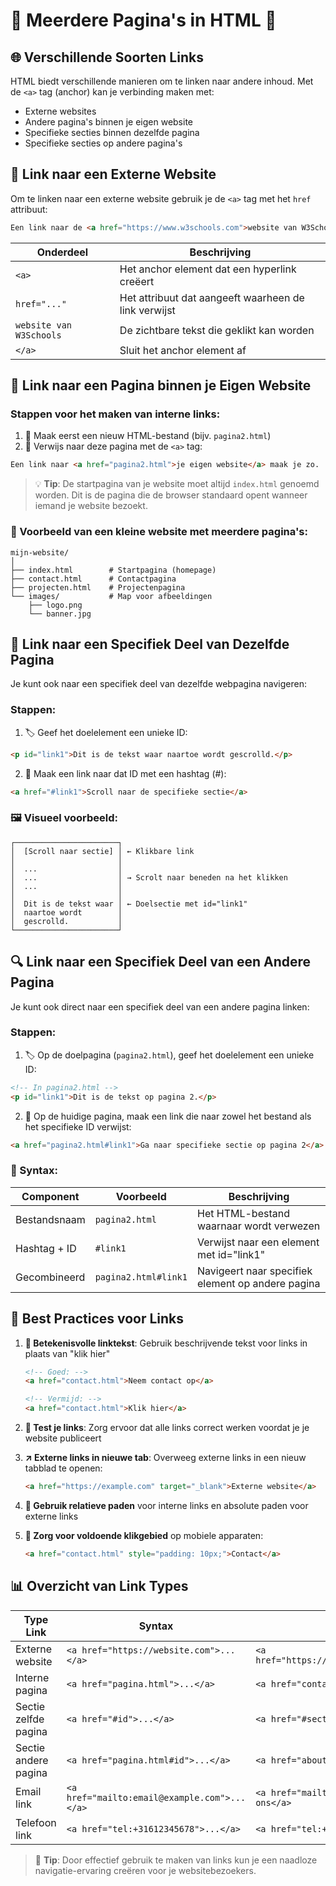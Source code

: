 # 🔗 Meerdere Pagina's in HTML 🔗

## 🌐 Verschillende Soorten Links

HTML biedt verschillende manieren om te linken naar andere inhoud. Met de `<a>` tag (anchor) kan je verbinding maken met:
- Externe websites
- Andere pagina's binnen je eigen website
- Specifieke secties binnen dezelfde pagina
- Specifieke secties op andere pagina's

## 🔄 Link naar een Externe Website

Om te linken naar een externe website gebruik je de `<a>` tag met het `href` attribuut:

```html
Een link naar de <a href="https://www.w3schools.com">website van W3Schools</a> maak je zo.
```

| Onderdeel | Beschrijving |
|-----------|--------------|
| `<a>` | Het anchor element dat een hyperlink creëert |
| `href="..."` | Het attribuut dat aangeeft waarheen de link verwijst |
| `website van W3Schools` | De zichtbare tekst die geklikt kan worden |
| `</a>` | Sluit het anchor element af |

## 📄 Link naar een Pagina binnen je Eigen Website

### Stappen voor het maken van interne links:

1. 📝 Maak eerst een nieuw HTML-bestand (bijv. `pagina2.html`)
2. 🔗 Verwijs naar deze pagina met de `<a>` tag:

```html
Een link naar <a href="pagina2.html">je eigen website</a> maak je zo.
```

> 💡 **Tip**: De startpagina van je website moet altijd `index.html` genoemd worden. Dit is de pagina die de browser standaard opent wanneer iemand je website bezoekt.

### 📂 Voorbeeld van een kleine website met meerdere pagina's:

```
mijn-website/
│
├── index.html        # Startpagina (homepage)
├── contact.html      # Contactpagina
├── projecten.html    # Projectenpagina
└── images/           # Map voor afbeeldingen
    ├── logo.png
    └── banner.jpg
```

## 🔖 Link naar een Specifiek Deel van Dezelfde Pagina

Je kunt ook naar een specifiek deel van dezelfde webpagina navigeren:

### Stappen:

1. 🏷️ Geef het doelelement een unieke ID:

```html
<p id="link1">Dit is de tekst waar naartoe wordt gescrolld.</p>
```

2. 🔗 Maak een link naar dat ID met een hashtag (#):

```html
<a href="#link1">Scroll naar de specifieke sectie</a>
```

### 🖼️ Visueel voorbeeld:

```
┌───────────────────────┐
│  [Scroll naar sectie] │ ← Klikbare link
│                       │
│  ...                  │
│  ...                  │ → Scrolt naar beneden na het klikken
│  ...                  │
│                       │
│  Dit is de tekst waar │ ← Doelsectie met id="link1"
│  naartoe wordt        │
│  gescrolld.           │
└───────────────────────┘
```

## 🔍 Link naar een Specifiek Deel van een Andere Pagina

Je kunt ook direct naar een specifiek deel van een andere pagina linken:

### Stappen:

1. 🏷️ Op de doelpagina (`pagina2.html`), geef het doelelement een unieke ID:

```html
<!-- In pagina2.html -->
<p id="link1">Dit is de tekst op pagina 2.</p>
```

2. 🔗 Op de huidige pagina, maak een link die naar zowel het bestand als het specifieke ID verwijst:

```html
<a href="pagina2.html#link1">Ga naar specifieke sectie op pagina 2</a>
```

### 📝 Syntax:

| Component | Voorbeeld | Beschrijving |
|-----------|-----------|--------------|
| Bestandsnaam | `pagina2.html` | Het HTML-bestand waarnaar wordt verwezen |
| Hashtag + ID | `#link1` | Verwijst naar een element met id="link1" |
| Gecombineerd | `pagina2.html#link1` | Navigeert naar specifiek element op andere pagina |

## 🎯 Best Practices voor Links

1. **📝 Betekenisvolle linktekst**: Gebruik beschrijvende tekst voor links in plaats van "klik hier"
   ```html
   <!-- Goed: -->
   <a href="contact.html">Neem contact op</a>
   
   <!-- Vermijd: -->
   <a href="contact.html">Klik hier</a>
   ```

2. **🔄 Test je links**: Zorg ervoor dat alle links correct werken voordat je je website publiceert

3. **↗️ Externe links in nieuwe tab**: Overweeg externe links in een nieuw tabblad te openen:
   ```html
   <a href="https://example.com" target="_blank">Externe website</a>
   ```

4. **📂 Gebruik relatieve paden** voor interne links en absolute paden voor externe links

5. **📱 Zorg voor voldoende klikgebied** op mobiele apparaten:
   ```html
   <a href="contact.html" style="padding: 10px;">Contact</a>
   ```

## 📊 Overzicht van Link Types

| Type Link | Syntax | Voorbeeld |
|-----------|--------|-----------|
| Externe website | `<a href="https://website.com">...</a>` | `<a href="https://w3schools.com">W3Schools</a>` |
| Interne pagina | `<a href="pagina.html">...</a>` | `<a href="contact.html">Contact</a>` |
| Sectie zelfde pagina | `<a href="#id">...</a>` | `<a href="#sectie1">Ga naar Sectie 1</a>` |
| Sectie andere pagina | `<a href="pagina.html#id">...</a>` | `<a href="about.html#team">Ons Team</a>` |
| Email link | `<a href="mailto:email@example.com">...</a>` | `<a href="mailto:info@site.com">Email ons</a>` |
| Telefoon link | `<a href="tel:+31612345678">...</a>` | `<a href="tel:+31612345678">Bel ons</a>` |

> 🌟 **Tip**: Door effectief gebruik te maken van links kun je een naadloze navigatie-ervaring creëren voor je websitebezoekers.
